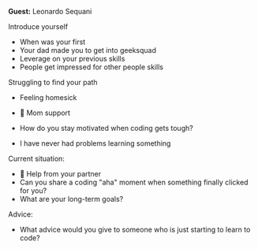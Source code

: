 


**Guest:** Leonardo Sequani

Introduce yourself
- When was your first
- Your dad made you to get into geeksquad
- Leverage on your previous skills
- People get impressed for other people skills

Struggling to find your path
- Feeling homesick
- 🛟 Mom support
- How do you stay motivated when coding gets tough?

- I have never had problems learning something

Current situation:
- 🛟 Help from your partner
- Can you share a coding "aha" moment when something finally clicked for you?
- What are your long-term goals?

Advice:

- What advice would you give to someone who is just starting to learn to code?
